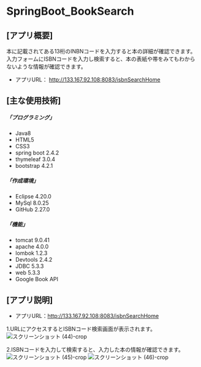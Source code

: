 # SpringBoot_BookSearch

## [アプリ概要]
本に記載されてある13桁のINBNコードを入力すると本の詳細が確認できます。  
入力フォームにISBNコードを入力し検索すると、本の表紙や帯をみてもわからないような情報が確認できます。  
* アプリURL： http://133.167.92.108:8083/isbnSearchHome

## [主な使用技術]
##### 「プログラミング」
* Java8
* HTML5
* CSS3
* spring boot 2.4.2
* thymeleaf 3.0.4
* bootstrap 4.2.1
##### 「作成環境」
* Eclipse 4.20.0
* MySql 8.0.25
* GitHub 2.27.0
##### 「機能」
* tomcat 9.0.41
* apache 4.0.0
* lombok 1.2.3
* Devtools 2.4.2
* JDBC 5.3.3
* web 5.3.3
* Google Book API

## [アプリ説明] ##

* アプリURL：http://133.167.92.108:8083/isbnSearchHome

1.URLにアクセスするとISBNコード検索画面が表示されます。
![スクリーンショット (44)-crop](https://user-images.githubusercontent.com/83486993/136874722-b4040428-09fd-46fe-b94f-f25bc0da794b.png)

2.ISBNコードを入力して検索すると、入力した本の情報が確認できます。
![スクリーンショット (45)-crop](https://user-images.githubusercontent.com/83486993/136874971-7988386f-a080-4e62-8805-2217e6a6ea95.png)
![スクリーンショット (46)-crop](https://user-images.githubusercontent.com/83486993/136874980-8f10f3c8-c724-4f91-a388-a9b407b200ff.png)

